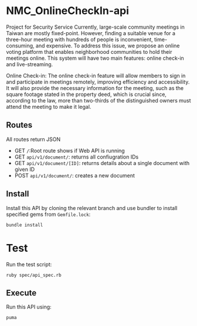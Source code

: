 # NMC_OnlineCheckIn-api
Project for Security Service
Currently, large-scale community meetings in Taiwan are mostly fixed-point. However, finding a suitable venue for a three-hour meeting with hundreds of people is inconvenient, time-consuming, and expensive. To address this issue, we propose an online voting platform that enables neighborhood communities to hold their meetings online. This system will have two main features: online check-in and live-streaming.

Online Check-in:
The online check-in feature will allow members to sign in and participate in meetings remotely, improving efficiency and accessibility. It will also provide the necessary information for the meeting, such as the square footage stated in the property deed, which is crucial since, according to the law, more than two-thirds of the distinguished owners must attend the meeting to make it legal.

## Routes
All routes return JSON
* GET `/`:Root route shows if Web API is running
* GET `api/v1/document/`: returns all confiugration IDs
* GET `api/v1/document/[ID]`: returns details about a single document with given ID
* POST `api/v1/document/`: creates a new document

## Install
Install this API by cloning the relevant branch and use bundler to install specified gems from `Gemfile.lock`:

```
bundle install
```

# Test

Run the test script:

```shell
ruby spec/api_spec.rb
```

## Execute

Run this API using:

```shell
puma
```
